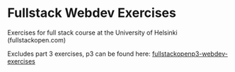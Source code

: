 # Fullstack Webdev Exercises
Exercises for full stack course at the University of Helsinki (fullstackopen.com)

Excludes part 3 exercises, p3 can be found here: [fullstackopenp3-webdev-exercises](https://github.com/Omaro-IB/fullstackopenp3-webdev-exercises)
